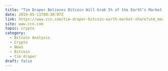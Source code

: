 ```yaml
---
title: "Tim Draper Believes Bitcoin Will Grab 5% of the Earth’s Market Share"
date: 2019-05-11T00:30:07Z
link: https://www.ccn.com/tim-draper-bitcoin-earth-market-share?utm_medium=RSS&utm_source=hune
site: www.ccn.com
topic: crypto
category:
  - Bitcoin Analysis
  - Crypto
  - News
  - Bitcoin
  - tim draper
draft: false
---
```

